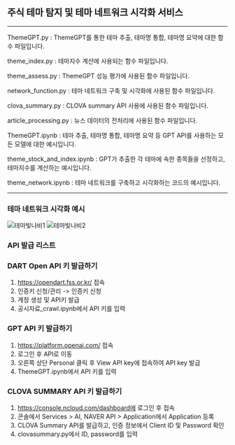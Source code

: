 ## 주식 테마 탐지 및 테마 네트워크 시각화 서비스

---

ThemeGPT.py : ThemeGPT를 통한 테마 추출, 테마명 통합, 테마명 요약에 대한 함수 파일입니다. 

theme_index.py : 테마지수 계산에 사용되는 함수 파일입니다. 

theme_assess.py : ThemeGPT 성능 평가에 사용된 함수 파일입니다. 

network_function.py : 테마 네트워크 구축 및 시각화에 사용된 함수 파일입니다. 

clova_summary.py : CLOVA summary API 사용에 사용된 함수 파일입니다. 

article_processing.py : 뉴스 데이터의 전처리에 사용된 함수 파일입니다. 

ThemeGPT.ipynb : 테마 추출, 테마명 통합, 테마명 요약 등 GPT API를 사용하는 모든 모델에 대한 예시입니다. 

theme_stock_and_index.ipynb : GPT가 추출한 각 테마에 속한 종목들을 선정하고, 테마지수를 계산하는 예시입니다. 

theme_network.ipynb : 테마 네트워크를 구축하고 시각화하는 코드의 예시입니다. 

---

### 테마 네트워크 시각화 예시
![테마빛나비1](https://github.com/suinkim19/themebitnavi/assets/103398227/c44571ed-c2f9-4cc1-a2c5-5c2e78e51275)
![테마빛나비2](https://github.com/suinkim19/themebitnavi/assets/103398227/3a29e908-510d-4823-8f85-9380fd63c15c)

### API 발급 리스트

### DART Open API 키 발급하기

1. https://opendart.fss.or.kr/ 접속 
2. 인증키 신청/관리 -> 인증키 신청
3. 계정 생성 및 API키 발급
4. 공시자료_crawl.ipynb에서 API 키를 입력

### GPT API 키 발급하기

1. https://platform.openai.com/ 접속
2. 로그인 후 API로 이동
3. 오른쪽 상단 Personal 클릭 후 View API key에 접속하여 API key 발급
4. ThemeGPT.ipynb에서 API 키를 입력

### CLOVA SUMMARY API 키 발급하기

1. https://console.ncloud.com/dashboard에 로그인 후 접속
2. 콘솔에서 Services > AI, NAVER API > Application에서 Application 등록
3. CLOVA Summary API를 발급하고, 인증 정보에서 Client ID 및 Password 확인
4. clovasummary.py에서 ID, password를 입력
